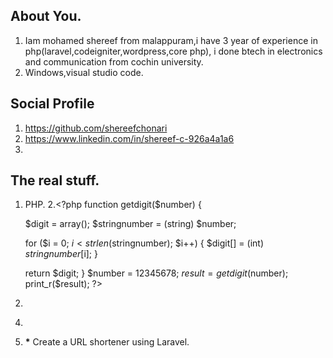 ## About You.

 1. Iam mohamed shereef from malappuram,i have 3 year of experience in php(laravel,codeigniter,wordpress,core php), i done btech in electronics and communication from cochin university.
 2. Windows,visual studio code. 

 ## Social Profile
 1. https://github.com/shereefchonari
 2. https://www.linkedin.com/in/shereef-c-926a4a1a6
 3. 

 ## The real stuff.
 1. PHP.
 2.<?php
   function getdigit($number) {

      $digit = array();
      $stringnumber = (string) $number;
    
    for ($i = 0; $i < strlen($stringnumber); $i++) {
        $digit[] = (int) $stringnumber[$i];
    }
    
    return $digit;
}
$number = 12345678;
$result = getdigit($number);
print_r($result);
?>

 3.
 <?php
 function toPigLatin($text) {
    $words = explode(' ', $text);
    $pigLatinWords = array();

    foreach ($words as $word) {
        $firstLetter = substr($word, 0, 1);
        $remaining = substr($word, 1);
        $pigLatinWord = $remaining . $firstLetter . 'ay';
        $pigLatinWords[] = $pigLatinWord;
    }

    return implode(' ', $pigLatinWords);
}

function fromPigLatin($text) {
    $words = explode(' ', $text);
    $englishWords = array();

    foreach ($words as $word) {
        $lastTwo = substr($word, -2);
        $remaining = substr($word, 0, -2);
        $englishWord = $lastTwo . $remaining;
        $englishWords[] = $englishWord;
    }

    return implode(' ', $englishWords);
}

$text = "Join with yellowfish";
$pigLatinText = toPigLatin($text);
echo "Pig Latin: " . $pigLatinText . "\n";

$englishText = fromPigLatin($pigLatinText);
echo "English: " . $englishText;
 ?>
 
 4. 
 <?php 
 function rotateArray(&$array, $k) {
    $n = count($array);
    $k = $k % $n; 
  
    reverseArray($array, 0, $n - 1);
    reverseArray($array, 0, $k - 1);
    
    reverseArray($array, $k, $n - 1);
}

function reverseArray(&$array, $start, $end) {
    while ($start < $end) {

        $temp = $array[$start];
        $array[$start] = $array[$end];
        $array[$end] = $temp;
        
        $start++;
        $end--;
    }
}

$array = [1, 2, 3, 4, 5, 6];
$k = 2;

rotateArray($array, $k);
print_r($array);
?>
 5. __*__ Create a URL shortener using Laravel.